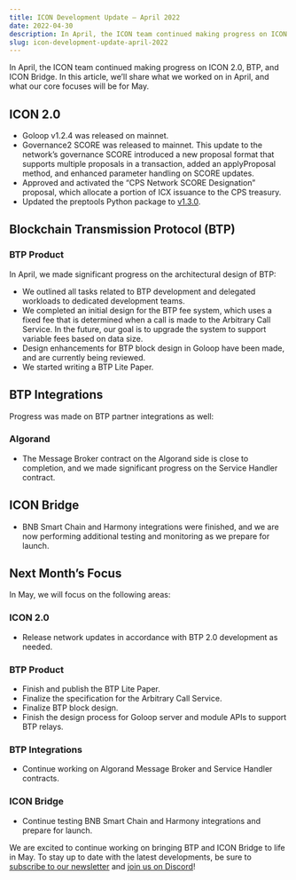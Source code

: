 ```yaml
---
title: ICON Development Update – April 2022
date: 2022-04-30
description: In April, the ICON team continued making progress on ICON 2.0, BTP, and ICON Bridge.
slug: icon-development-update-april-2022
---
```


In April, the ICON team continued making progress on ICON 2.0, BTP, and ICON Bridge. In this article, we’ll share what we worked on in April, and what our core focuses will be for May.

## ICON 2.0

* Goloop v1.2.4 was released on mainnet.
* Governance2 SCORE was released to mainnet. This update to the network’s governance SCORE introduced a new proposal format that supports multiple proposals in a transaction, added an applyProposal method, and enhanced parameter handling on SCORE updates.
* Approved and activated the “CPS Network SCORE Designation” proposal, which allocate a portion of ICX issuance to the CPS treasury.
* Updated the preptools Python package to [v1.3.0](https://github.com/icon-project/preptools/releases/tag/v1.3.0).

## Blockchain Transmission Protocol (BTP)

### BTP Product

In April, we made significant progress on the architectural design of BTP:

* We outlined all tasks related to BTP development and delegated workloads to dedicated development teams.
* We completed an initial design for the BTP fee system, which uses a fixed fee that is determined when a call is made to the Arbitrary Call Service. In the future, our goal is to upgrade the system to support variable fees based on data size.
* Design enhancements for BTP block design in Goloop have been made, and are currently being reviewed.
* We started writing a BTP Lite Paper.

## BTP Integrations

Progress was made on BTP partner integrations as well:

### Algorand

* The Message Broker contract on the Algorand side is close to completion, and we made significant progress on the Service Handler contract.

## ICON Bridge

* BNB Smart Chain and Harmony integrations were finished, and we are now performing additional testing and monitoring as we prepare for launch.

## Next Month’s Focus

In May, we will focus on the following areas:

### ICON 2.0
* Release network updates in accordance with BTP 2.0 development as needed.

### BTP Product

* Finish and publish the BTP Lite Paper.
* Finalize the specification for the Arbitrary Call Service.
* Finalize BTP block design.
* Finish the design process for Goloop server and module APIs to support BTP relays.

### BTP Integrations

* Continue working on Algorand Message Broker and Service Handler contracts.

### ICON Bridge

* Continue testing BNB Smart Chain and Harmony integrations and prepare for launch.

We are excited to continue working on bringing BTP and ICON Bridge to life in May. To stay up to date with the latest developments, be sure to [subscribe to our newsletter](https://foundation.us15.list-manage.com/subscribe?u=d8b1e5594bd92c54dc0c7141c&id=fbc02bbf32) and [join us on Discord](https://discord.com/invite/7a75Hf3cFm)!